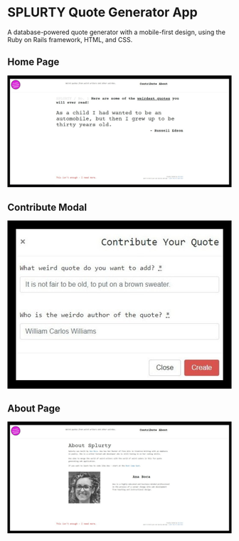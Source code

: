 # SPLURTY Quote Generator App

A database-powered quote generator with a mobile-first design, using the Ruby on Rails framework, HTML, and CSS.


## Home Page

![App Screenshot One](https://github.com/AnaBoca/splurty/blob/master/app/assets/images/screenshot1.jpg)


## Contribute Modal

![App Screenshot Two](https://github.com/AnaBoca/splurty/blob/master/app/assets/images/screenshot2.jpg)


## About Page

![App Screenshot Two](https://github.com/AnaBoca/splurty/blob/master/app/assets/images/screenshot3.jpg)